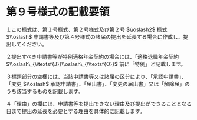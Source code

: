 # 第９号様式の記載要領

１この様式は、第１号様式、第２号様式及び第２号 $\\oslash2$ 様式 $\\oslash$ 申請書等及び第４号様式の諸届の提出を延長する場合に作成し、提出してください。

２提出すべき申請書等が特例適格年金契約の場合には、「適格退職年金契約 $\\oslash\_{\\textsf{J}}\\oslash\_{\\textsf{O}}$ 前に「特例」と記載します。

３標題部分の空欄には、当該申請書等又は諸届の区分により、「承認申請書」、「変更 $\\oslash$ 承認申請書」、「届出書」、「変更の届出書」又は「解除届」のうち該当するものを記載します。

４「理由」の欄には、申請書等を提出できない理由及び提出ができることとなる日まで提出の延長を必要とする理由を具体的に記載します。